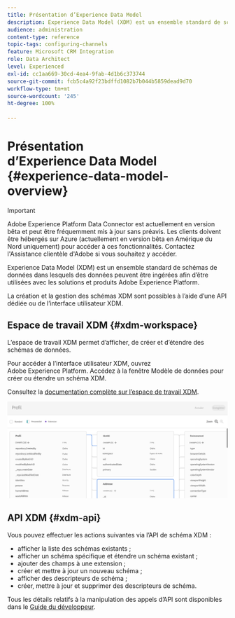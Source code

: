 ```yaml
---
title: Présentation d’Experience Data Model
description: Experience Data Model (XDM) est un ensemble standard de schémas de données dans lesquels des données peuvent être ingérées afin d’être utilisées avec les solutions et produits Adobe Experience Platform.
audience: administration
content-type: reference
topic-tags: configuring-channels
feature: Microsoft CRM Integration
role: Data Architect
level: Experienced
exl-id: cc1aa669-30cd-4ea4-9fab-4d1b6c373744
source-git-commit: fcb5c4a92f23bdffd1082b7b044b5859dead9d70
workflow-type: tm+mt
source-wordcount: '245'
ht-degree: 100%

---
```


# Présentation d’Experience Data Model {#experience-data-model-overview}

>[!IMPORTANT]
>
>Adobe Experience Platform Data Connector est actuellement en version bêta et peut être fréquemment mis à jour sans préavis. Les clients doivent être hébergés sur Azure (actuellement en version bêta en Amérique du Nord uniquement) pour accéder à ces fonctionnalités. Contactez l&#39;Assistance clientèle d&#39;Adobe si vous souhaitez y accéder.

Experience Data Model (XDM) est un ensemble standard de schémas de données dans lesquels des données peuvent être ingérées afin d’être utilisées avec les solutions et produits Adobe Experience Platform.

La création et la gestion des schémas XDM sont possibles à l’aide d’une API dédiée ou de l’interface utilisateur XDM.

## Espace de travail XDM {#xdm-workspace}

L’espace de travail XDM permet d’afficher, de créer et d’étendre des schémas de données.

Pour accéder à l’interface utilisateur XDM, ouvrez Adobe Experience Platform. Accédez à la fenêtre Modèle de données pour créer ou étendre un schéma XDM.

Consultez la [documentation complète sur l’espace de travail XDM](https://experienceleague.adobe.com/docs/experience-platform/xdm/api/getting-started.html?lang=fr).

![](assets/aep_xdmworkspace.png)

## API XDM {#xdm-api}

Vous pouvez effectuer les actions suivantes via l’API de schéma XDM :

* afficher la liste des schémas existants ;
* afficher un schéma spécifique et étendre un schéma existant ;
* ajouter des champs à une extension ;
* créer et mettre à jour un nouveau schéma ;
* afficher des descripteurs de schéma ;
* créer, mettre à jour et supprimer des descripteurs de schéma.

Tous les détails relatifs à la manipulation des appels d’API sont disponibles dans le [Guide du développeur](https://experienceleague.adobe.com/docs/experience-platform/xdm/api/getting-started.html?lang=fr).
